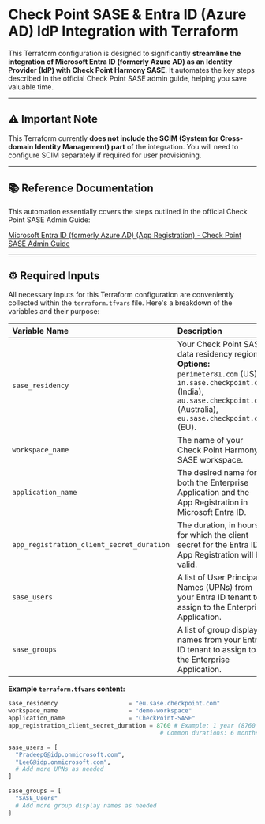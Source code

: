 # Check Point SASE & Entra ID (Azure AD) IdP Integration with Terraform

This Terraform configuration is designed to significantly **streamline the integration of Microsoft Entra ID (formerly Azure AD) as an Identity Provider (IdP) with Check Point Harmony SASE**. It automates the key steps described in the official Check Point SASE admin guide, helping you save valuable time.

---

## ⚠️ Important Note

This Terraform currently **does not include the SCIM (System for Cross-domain Identity Management) part** of the integration. You will need to configure SCIM separately if required for user provisioning.

---

## 📚 Reference Documentation

This automation essentially covers the steps outlined in the official Check Point SASE Admin Guide:

[Microsoft Entra ID (formerly Azure AD) (App Registration) - Check Point SASE Admin Guide](https://sc1.checkpoint.com/documents/Infinity_Portal/WebAdminGuides/EN/SASE-Admin-Guide/Content/Topics-SASE-IdP/Azure_AD/AzureAD_AppReg.htm?tocpath=Settings%7CIdentity%20Providers%7CMicrosoft%20Entra%20ID%20(formerly%20Azure%20AD)%20(App%20Registration)%7C_____0#Microsoft_Entra_ID_(formerly_Azure_AD)_(App_Registration))

---

## ⚙️ Required Inputs

All necessary inputs for this Terraform configuration are conveniently collected within the `terraform.tfvars` file. Here's a breakdown of the variables and their purpose:

| Variable Name                               | Description                                                                                             | Example Value                         |
| :------------------------------------------ | :------------------------------------------------------------------------------------------------------ | :------------------------------------ |
| `sase_residency`                            | Your Check Point SASE data residency region. **Options:** `perimeter81.com` (US), `in.sase.checkpoint.com` (India), `au.sase.checkpoint.com` (Australia), `eu.sase.checkpoint.com` (EU). | `"eu.sase.checkpoint.com"`            |
| `workspace_name`                            | The name of your Check Point Harmony SASE workspace.                                                    | `"demo-workspace"`            |
| `application_name`                          | The desired name for both the Enterprise Application and the App Registration in Microsoft Entra ID.      | `"CheckPoint-SASE"`                   |
| `app_registration_client_secret_duration`   | The duration, in hours, for which the client secret for the Entra ID App Registration will be valid.    | `8760` (1 year)                       |
| `sase_users`                                | A list of User Principal Names (UPNs) from your Entra ID tenant to assign to the Enterprise Application. | See example below.                    |
| `sase_groups`                               | A list of group display names from your Entra ID tenant to assign to the Enterprise Application.        | See example below.                    |

**Example `terraform.tfvars` content:**

```terraform
sase_residency                    = "eu.sase.checkpoint.com"
workspace_name                    = "demo-workspace"
application_name                  = "CheckPoint-SASE"
app_registration_client_secret_duration = 8760 # Example: 1 year (8760 hours)
                                           # Common durations: 6 months (4380), 2 years (17520)

sase_users = [
  "PradeepG@idp.onmicrosoft.com",
  "LeeG@idp.onmicrosoft.com",
  # Add more UPNs as needed
]

sase_groups = [
  "SASE_Users"
  # Add more group display names as needed
]
